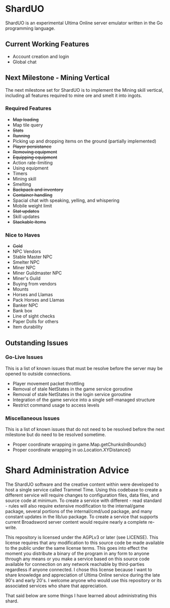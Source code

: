# ShardUO #
ShardUO is an experimental Ultima Online server emulator written in the Go
programming language.

## Current Working Features ##
* Account creation and login
* Global chat

## Next Milestone - Mining Vertical ##
The next milestone set for ShardUO is to implement the Mining skill vertical,
including all features required to mine ore and smelt it into ingots.

### Required Features ###
* ~~Map loading~~
* Map tile query
* ~~Stats~~
* ~~Running~~
* Picking up and dropping items on the ground (partially implemented)
* ~~Player persistance~~
* ~~Removing equipment~~
* ~~Equipping equipment~~
* Action rate-limiting
* Using equipment
* Timers
* Mining skill
* Smelting
* ~~Backpack and inventory~~
* ~~Container handling~~
* Spacial chat with speaking, yelling, and whispering
* Mobile weight limit
* ~~Stat updates~~
* Skill updates
* ~~Stackable items~~

### Nice to Haves ###
* ~~Gold~~
* NPC Vendors
* Stable Master NPC
* Smelter NPC
* Miner NPC
* Miner Guildmaster NPC
* Miner's Guild
* Buying from vendors
* Mounts
* Horses and Llamas
* Pack Horses and Llamas
* Banker NPC
* Bank box
* Line of sight checks
* Paper Dolls for others
* Item durability

## Outstanding Issues ##

### Go-Live Issues ###
This is a list of known issues that must be resolve before the server may be
opened to outside connections.

* Player movement packet throttling
* Removal of stale NetStates in the game service goroutine
* Removal of stale NetStates in the login service goroutine
* Integration of the game service into a single self-managed structure
* Restrict command usage to access levels

### Miscellaneous Issues ###
This is a list of known issues that do not need to be resolved before the next
milestone but do need to be resolved sometime.

* Proper coordinate wrapping in game.Map.getChunksInBounds()
* Proper coordinate wrapping in uo.Location.XYDistance()

# Shard Administration Advice #
The ShardUO software and the creative content within were developed to host a
single service called Trammel Time. Using this codebase to create a different
service will require changes to configuration files, data files, and source
code at minimum. To create a service with different - read standard - rules will
also require extensive modification to the internal/game package, several
portions of the internal/cmd/uod package, and many constant updates in the
lib/uo package. To create a service that supports current Broadsword server
content would require nearly a complete re-write.

This repository is licensed under the AGPLv3 or later (see LICENSE). This
license requires that any modification to this source code be made available to
the public under the same license terms. This goes into effect the moment you
distribute a binary of the program in any form to anyone through any means or
you make a service based on this source code available for connection on any
network reachable by third-parties regardless if anyone connected. I chose this
license because I want to share knowledge and appreciation of Ultima Online
service during the late 90's and early 20's. I welcome anyone who would use this
repository or its associated services who share that appreciation.

That said below are some things I have learned about administrating this shard.

